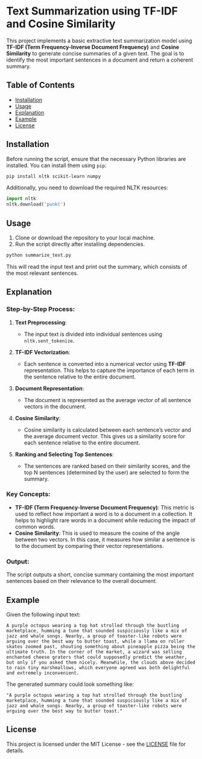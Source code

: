 
# Text Summarization using TF-IDF and Cosine Similarity

This project implements a basic extractive text summarization model using **TF-IDF (Term Frequency-Inverse Document Frequency)** and **Cosine Similarity** to generate concise summaries of a given text. The goal is to identify the most important sentences in a document and return a coherent summary.

## Table of Contents
- [Installation](#installation)
- [Usage](#usage)
- [Explanation](#explanation)
- [Example](#example)
- [License](#license)

## Installation

Before running the script, ensure that the necessary Python libraries are installed. You can install them using `pip`:

```bash
pip install nltk scikit-learn numpy
```

Additionally, you need to download the required NLTK resources:

```python
import nltk
nltk.download('punkt')
```

## Usage

1. Clone or download the repository to your local machine.
2. Run the script directly after installing dependencies.

```bash
python summarize_text.py
```

This will read the input text and print out the summary, which consists of the most relevant sentences.

## Explanation

### Step-by-Step Process:
1. **Text Preprocessing**:
   - The input text is divided into individual sentences using `nltk.sent_tokenize`.
   
2. **TF-IDF Vectorization**:
   - Each sentence is converted into a numerical vector using **TF-IDF** representation. This helps to capture the importance of each term in the sentence relative to the entire document.
   
3. **Document Representation**:
   - The document is represented as the average vector of all sentence vectors in the document.

4. **Cosine Similarity**:
   - Cosine similarity is calculated between each sentence’s vector and the average document vector. This gives us a similarity score for each sentence relative to the entire document.

5. **Ranking and Selecting Top Sentences**:
   - The sentences are ranked based on their similarity scores, and the top N sentences (determined by the user) are selected to form the summary.

### Key Concepts:
- **TF-IDF (Term Frequency-Inverse Document Frequency)**: This metric is used to reflect how important a word is to a document in a collection. It helps to highlight rare words in a document while reducing the impact of common words.
- **Cosine Similarity**: This is used to measure the cosine of the angle between two vectors. In this case, it measures how similar a sentence is to the document by comparing their vector representations.
  
### Output:
The script outputs a short, concise summary containing the most important sentences based on their relevance to the overall document.

## Example

Given the following input text:

```text
A purple octopus wearing a top hat strolled through the bustling marketplace, humming a tune that sounded suspiciously like a mix of jazz and whale songs. Nearby, a group of toaster-like robots were arguing over the best way to butter toast, while a llama on roller skates zoomed past, shouting something about pineapple pizza being the ultimate truth. In the corner of the market, a wizard was selling enchanted cheese graters that could supposedly predict the weather, but only if you asked them nicely. Meanwhile, the clouds above decided to rain tiny marshmallows, which everyone agreed was both delightful and extremely inconvenient.
```

The generated summary could look something like:

```text
"A purple octopus wearing a top hat strolled through the bustling marketplace, humming a tune that sounded suspiciously like a mix of jazz and whale songs. Nearby, a group of toaster-like robots were arguing over the best way to butter toast."
```

## License

This project is licensed under the MIT License - see the [LICENSE](LICENSE) file for details.

